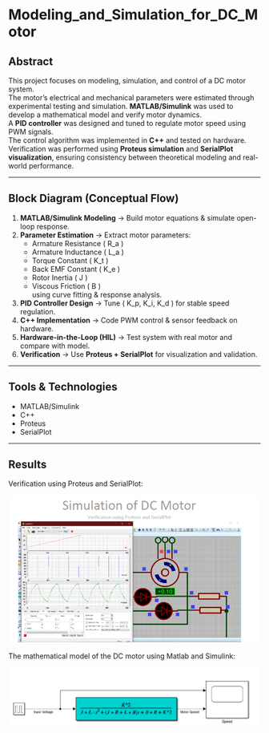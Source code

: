 # Modeling_and_Simulation_for_DC_Motor

##  Abstract
This project focuses on modeling, simulation, and control of a DC motor system.  
The motor’s electrical and mechanical parameters were estimated through experimental testing and simulation. **MATLAB/Simulink** was used to develop a mathematical model and verify motor dynamics.  
A **PID controller** was designed and tuned to regulate motor speed using PWM signals.  
The control algorithm was implemented in **C++** and tested on hardware.  
Verification was performed using **Proteus simulation** and **SerialPlot visualization**, ensuring consistency between theoretical modeling and real-world performance.

---

##  Block Diagram (Conceptual Flow)

1. **MATLAB/Simulink Modeling** → Build motor equations & simulate open-loop response.  
2. **Parameter Estimation** → Extract motor parameters:  
   - Armature Resistance \( R_a \)  
   - Armature Inductance \( L_a \)  
   - Torque Constant \( K_t \)  
   - Back EMF Constant \( K_e \)  
   - Rotor Inertia \( J \)  
   - Viscous Friction \( B \)  
   using curve fitting & response analysis.  
3. **PID Controller Design** → Tune \( K_p, K_i, K_d \) for stable speed regulation.  
4. **C++ Implementation** → Code PWM control & sensor feedback on hardware.  
5. **Hardware-in-the-Loop (HIL)** → Test system with real motor and compare with model.  
6. **Verification** → Use **Proteus + SerialPlot** for visualization and validation.  

---

##  Tools & Technologies
- MATLAB/Simulink  
- C++  
- Proteus  
- SerialPlot  

---

##  Results
Verification using Proteus and SerialPlot:

![DC Motor Simulation](DC%20motor%20modeling%20and%20simulation_1.png)

The mathematical model of the DC motor using Matlab and Simulink:

![DC Motor Simulation](DC%20motor%20modeling%20and%20simulation_2.png)
